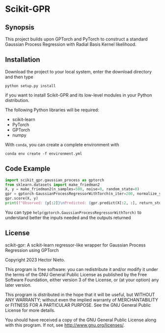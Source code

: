 # Scikit-GPR 

## Synopsis

This project builds upon GPTorch and PyTorch to construct a standard Gaussian Process Regression with Radial Basis Kernel likelihood.

## Installation

Download the project to your local system, enter the download directory and then type

`python setup.py install` 

if you want to install Scikit-GPR  and its low-level modules in your Python distribution. 

The following Python libraries will be required:

- scikit-learn
- PyTorch
- GPTorch
- numpy

With `conda`, you can create a complete environment with
```
conda env create -f environment.yml
```

## Code Example

```python
import scikit_gpr.gaussian_process as gptorch
from sklearn.datasets import make_friedman2
X, y = make_friedman2(n_samples=500, noise=0, random_state=0)
gpr = gptorch-GaussianProcessRegressorWithTorch(n_iter=200, normalize_y=True).fit(X, y)
gpr.score(X, y)
print(f"Observed: {y[:2]}\nPredicted: {gpr.predict(X[:2, :], return_std=True)}")
```

You can type
`help(gptorch.GaussianProcessRegressorWithTorch)`
to understand better the inputs needed and the outputs returned


## License
scikit-gpr: A scikit-learn regressor-like wrapper for Gaussian Process Regression using GPTorch

Copyright 2023 Hector Nieto.
    
This program is free software: you can redistribute it and/or modify
it under the terms of the GNU General Public License as published by
the Free Software Foundation, either version 3 of the License, or
(at your option) any later version.

This program is distributed in the hope that it will be useful,
but WITHOUT ANY WARRANTY; without even the implied warranty of
MERCHANTABILITY or FITNESS FOR A PARTICULAR PURPOSE.  See the
GNU General Public License for more details.

You should have received a copy of the GNU General Public License
along with this program.  If not, see <http://www.gnu.org/licenses/>.
